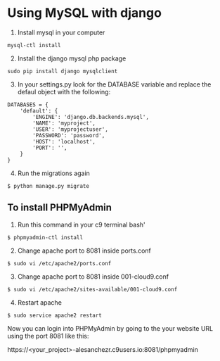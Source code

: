 # Using MySQL with django

1) Install mysql in your computer
```
mysql-ctl install
```

2) Install the django mysql php package 
```
sudo pip install django mysqlclient
```

3) In your settings.py look for the DATABASE variable and replace the defaul object with the following:
```
DATABASES = {
    'default': {
        'ENGINE': 'django.db.backends.mysql',
        'NAME': 'myproject',
        'USER': 'myprojectuser',
        'PASSWORD': 'password',
        'HOST': 'localhost',
        'PORT': '',
    }
}
```

4) Run the migrations again

```
$ python manage.py migrate
```

## To install PHPMyAdmin

1) Run this command in your c9 terminal bash'
```
$ phpmyadmin-ctl install
```
2) Change apache port to 8081 inside ports.conf
```
$ sudo vi /etc/apache2/ports.conf                                                                                           
```
3) Change apache port to 8081 inside 001-cloud9.conf
```
$ sudo vi /etc/apache2/sites-available/001-cloud9.conf
```
4) Restart apache
```
$ sudo service apache2 restart
```
Now you can login into PHPMyAdmin by going to the your website URL using the port 8081 like this:

https://<your_project>-alesanchezr.c9users.io:8081/phpmyadmin



